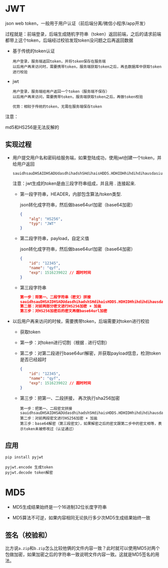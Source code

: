 # JWT

json web token，一般用于用户认证（前后端分离/微信小程序/app开发）

过程就是：前端登录，后端生成随机字符串（token）返回前端，之后的请求前端都带上这个token，后端经过校验发现token没问题之后再返回数据

- 基于传统的token认证

  ```
  用户登录，服务端返回token，并将token保存在服务端
  以后用户再来访问时，需要携带token，服务端获取token之后，再去数据库中获取token进行校验
  ```

- jwt

  ```
  用户登录，服务端给用户返回一个token（服务端不保存）
  以后用户再来访问，需要携带token，服务端获取token之后，再做token校验
  
  优势：相较于传统的token，无需在服务端保存token
  ```

注意：

md5和HS256是无法反解的

## 实现过程

- 用户提交用户名和密码给服务端，如果登陆成功，使用jwt创建一个token，并给用户返回

  ```
  sauidhsauDHSAIDHSADUdasdhihadshSHdihaisHDDS.HDHIDHhihdihdihausdasiuhdiuaHSADIHI12312uihi3423USI.SDISAFosjafiSODJSsdjiOASDJISOSJDd_sSdsaa
  ```

  注意：jwt生成的token是由三段字符串组成，并且用 . 连接起来.

  - 第一段字符串，HEADER，内部包含算法/token类型.

    json转化成字符串，然后做base64url加密（base64加密）

    ```json
    {
    	"alg": "HS256",
        "typ": "JWT"
    }
    ```

  - 第二段字符串，payload，自定义值

    json转化成字符串，然后做base64url加密（base64加密）

    ```json
    {
        "id": "12345",
        "name": "qyf",
        "exp": 1516239022 // 超时时间
    }
    ```

  - 第三段字符串

    ```json
    第一步：将第一、二段字符串（密文）拼接
    sauidhsauDHSAIDHSADUdasdhihadshSHdihaisHDDS.HDHIDHhihdihdihausdasiuhdiuaHSADIHI12312uihi3423USI
    第二部：对前两部分密文进行HS256加密 + 加盐
    第三步：对HS256加密后的密文再做base64url加密
    ```

- 以后用户再来访问的时候，需要携带token，后端需要对token进行校验

  - 获取token
  - 第一步：对token进行切割（根据 . 进行切割）

  - 第二步：对第二段进行base64url解密，并获取payload信息，检测token是否已经超时

    ```json
    {
        "id": "12345",
        "name": "qyf",
        "exp": 1516239022 // 超时时间
    }
    ```

  - 第三步：把第一、二段拼接， 再次执行sha256加密

    ```
    第一步：把第一、二段密文拼接
    sauidhsauDHSAIDHSADUdasdhihadshSHdihaisHDDS.HDHIDHhihdihdihausdasiuhdiuaHSADIHI12312uihi3423USI
    第二步：对前两段密文进行HS256加密 + 加盐
    第三步：base64解密（第三段密文），如果解密之后的密文跟第二步中的密文相等，表示token未被修改过（认证通过）
    ```

    

## 应用

```python
pip install pyjwt
```

```
pyjwt.encode 生成token
pyjwt.decode token解密
```



# MD5

- MD5生成结果始终是一个16进制32位长度字符串

- MD5算法不可逆，如果内容相同无论执行多少次MD5生成结果始终一致

## 签名（校验和）

比方说`a.zip`和`b.zip`怎么比较他俩的文件内容一致？此时就可以使用MD5对两个包做加密，如果加密之后的字符串一致说明文件内容一致。这就是MD5签名的用法。

